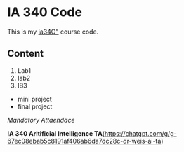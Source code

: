 # IA 340 Code

This is my [ia34O"](https://github.com/) course code.
## Content

1. Lab1
2. lab2
3. lB3

- mini project
- final project

*Mandatory Attaendace*

**IA 340 Aritificial Intelligence TA**(https://chatgpt.com/g/g-67ec08ebab5c8191af406ab6da7dc28c-dr-weis-ai-ta)

